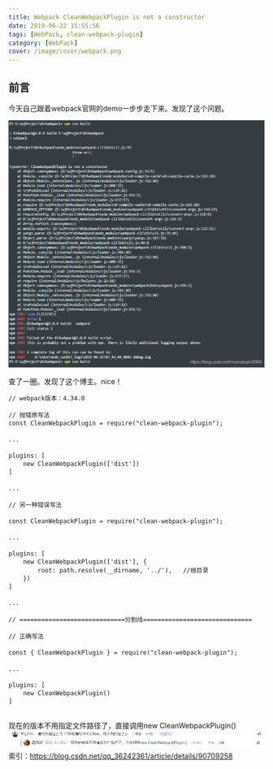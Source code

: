 ```yaml
---
title: Webpack CleanWebpackPlugin is not a constructor
date: 2019-06-22 15:55:56
tags: [WebPack, clean-webpack-plugin]
category: [WebPack]
cover: /image/cover/webpack.png
---
```


## 前言
今天自己跟着webpack官网的demo一步步走下来。发现了这个问题。

![](/image/WebpackCleanWebpackPlugin/20190622155255789.png)

查了一圈。发现了这个博主。nice！
```
// webpack版本：4.34.0
 
// 抛错原写法
const CleanWebpackPlugin = require("clean-webpack-plugin");
 
...
 
plugins: [
    new CleanWebpackPlugin(['dist'])
]
 
...
 
// 另一种错误写法
 
const CleanWebpackPlugin = require("clean-webpack-plugin");
 
...
 
plugins: [
    new CleanWebpackPlugin(['dist'], {
        root: path.resolve(__dirname, '../'),   //根目录
    })
]
 
...
 
// =============================分割线==============================
 
// 正确写法
 
const { CleanWebpackPlugin } = require("clean-webpack-plugin");
 
...
 
plugins: [
    new CleanWebpackPlugin()
]
 
```

 现在的版本不用指定文件路径了，直接调用new CleanWebpackPlugin()
 ![在这里插入图片描述](/image/WebpackCleanWebpackPlugin/20190622155123842.png)
索引：https://blog.csdn.net/qq_36242361/article/details/90709258


